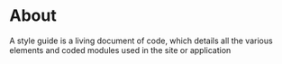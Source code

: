 # About

A style guide is a living document of code, which details all the various elements and coded modules used in the site or application
